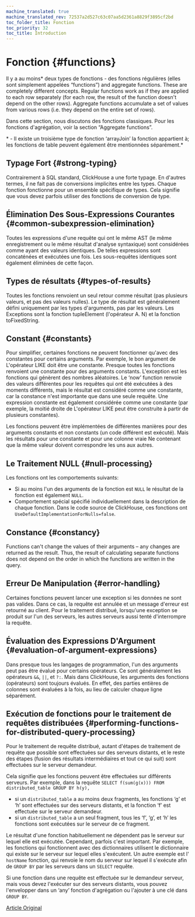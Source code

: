```yaml
---
machine_translated: true
machine_translated_rev: 72537a2d527c63c07aa5d2361a8829f3895cf2bd
toc_folder_title: Fonction
toc_priority: 32
toc_title: Introduction
---
```


# Fonction {#functions}

Il y a au moins\* deux types de fonctions - des fonctions régulières (elles sont simplement appelées “functions”) and aggregate functions. These are completely different concepts. Regular functions work as if they are applied to each row separately (for each row, the result of the function doesn't depend on the other rows). Aggregate functions accumulate a set of values from various rows (i.e. they depend on the entire set of rows).

Dans cette section, nous discutons des fonctions classiques. Pour les fonctions d'agrégation, voir la section “Aggregate functions”.

\* - Il existe un troisième type de fonction ‘arrayJoin’ la fonction appartient à; les fonctions de table peuvent également être mentionnées séparément.\*

## Typage Fort {#strong-typing}

Contrairement à SQL standard, ClickHouse a une forte typage. En d'autres termes, il ne fait pas de conversions implicites entre les types. Chaque fonction fonctionne pour un ensemble spécifique de types. Cela signifie que vous devez parfois utiliser des fonctions de conversion de type.

## Élimination Des Sous-Expressions Courantes {#common-subexpression-elimination}

Toutes les expressions d'une requête qui ont le même AST (le même enregistrement ou le même résultat d'analyse syntaxique) sont considérées comme ayant des valeurs identiques. De telles expressions sont concaténées et exécutées une fois. Les sous-requêtes identiques sont également éliminées de cette façon.

## Types de résultats {#types-of-results}

Toutes les fonctions renvoient un seul retour comme résultat (pas plusieurs valeurs, et pas des valeurs nulles). Le type de résultat est généralement défini uniquement par les types d'arguments, pas par les valeurs. Les Exceptions sont la fonction tupleElement (l'opérateur A. N) et la fonction toFixedString.

## Constant {#constants}

Pour simplifier, certaines fonctions ne peuvent fonctionner qu'avec des constantes pour certains arguments. Par exemple, le bon argument de L'opérateur LIKE doit être une constante.
Presque toutes les fonctions renvoient une constante pour des arguments constants. L'exception est les fonctions qui génèrent des nombres aléatoires.
Le ‘now’ function renvoie des valeurs différentes pour les requêtes qui ont été exécutées à des moments différents, mais le résultat est considéré comme une constante, car la constance n'est importante que dans une seule requête.
Une expression constante est également considérée comme une constante (par exemple, la moitié droite de L'opérateur LIKE peut être construite à partir de plusieurs constantes).

Les fonctions peuvent être implémentées de différentes manières pour des arguments constants et non constants (un code différent est exécuté). Mais les résultats pour une constante et pour une colonne vraie Ne contenant que la même valeur doivent correspondre les uns aux autres.

## Le Traitement NULL {#null-processing}

Les fonctions ont les comportements suivants:

-   Si au moins l'un des arguments de la fonction est `NULL` le résultat de la fonction est également `NULL`.
-   Comportement spécial spécifié individuellement dans la description de chaque fonction. Dans le code source de ClickHouse, ces fonctions ont `UseDefaultImplementationForNulls=false`.

## Constance {#constancy}

Functions can't change the values of their arguments – any changes are returned as the result. Thus, the result of calculating separate functions does not depend on the order in which the functions are written in the query.

## Erreur De Manipulation {#error-handling}

Certaines fonctions peuvent lancer une exception si les données ne sont pas valides. Dans ce cas, la requête est annulée et un message d'erreur est retourné au client. Pour le traitement distribué, lorsqu'une exception se produit sur l'un des serveurs, les autres serveurs aussi tenté d'interrompre la requête.

## Évaluation des Expressions D'Argument {#evaluation-of-argument-expressions}

Dans presque tous les langages de programmation, l'un des arguments peut pas être évalué pour certains opérateurs. Ce sont généralement les opérateurs `&&`, `||`, et `?:`.
Mais dans ClickHouse, les arguments des fonctions (opérateurs) sont toujours évalués. En effet, des parties entières de colonnes sont évaluées à la fois, au lieu de calculer chaque ligne séparément.

## Exécution de fonctions pour le traitement de requêtes distribuées {#performing-functions-for-distributed-query-processing}

Pour le traitement de requête distribué, autant d'étapes de traitement de requête que possible sont effectuées sur des serveurs distants, et le reste des étapes (fusion des résultats intermédiaires et tout ce qui suit) sont effectuées sur le serveur demandeur.

Cela signifie que les fonctions peuvent être effectuées sur différents serveurs.
Par exemple, dans la requête `SELECT f(sum(g(x))) FROM distributed_table GROUP BY h(y),`

-   si un `distributed_table` a au moins deux fragments, les fonctions ‘g’ et ‘h’ sont effectuées sur des serveurs distants, et la fonction ‘f’ est effectuée sur le serveur demandeur.
-   si un `distributed_table` a un seul fragment, tous les ‘f’, ‘g’, et ‘h’ les fonctions sont exécutées sur le serveur de ce fragment.

Le résultat d'une fonction habituellement ne dépendent pas le serveur sur lequel elle est exécutée. Cependant, parfois c'est important.
Par exemple, les fonctions qui fonctionnent avec des dictionnaires utilisent le dictionnaire qui existe sur le serveur sur lequel elles s'exécutent.
Un autre exemple est l' `hostName` fonction, qui renvoie le nom du serveur sur lequel il s'exécute afin de `GROUP BY` par les serveurs dans un `SELECT` requête.

Si une fonction dans une requête est effectuée sur le demandeur serveur, mais vous devez l'exécuter sur des serveurs distants, vous pouvez l'envelopper dans un ‘any’ fonction d'agrégation ou l'ajouter à une clé dans `GROUP BY`.

[Article Original](https://clickhouse.tech/docs/en/query_language/functions/) <!--hide-->
